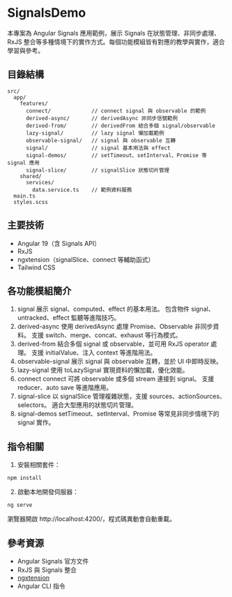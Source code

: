 # SignalsDemo
本專案為 Angular Signals 應用範例，展示 Signals 在狀態管理、非同步處理、RxJS 整合等多種情境下的實作方式。每個功能模組皆有對應的教學與實作，適合學習與參考。

## 目錄結構
```
src/
  app/
    features/
      connect/             // connect signal 與 observable 的範例
      derived-async/       // derivedAsync 非同步信號範例
      derived-from/        // derivedFrom 結合多個 signal/observable
      lazy-signal/         // lazy signal 懶加載範例
      observable-signal/   // signal 與 observable 互轉
      signal/              // signal 基本用法與 effect
      signal-demos/        // setTimeout、setInterval、Promise 等 signal 應用
      signal-slice/        // signalSlice 狀態切片管理
    shared/
      services/
        data.service.ts    // 範例資料服務
  main.ts
  styles.scss
```

## 主要技術
- Angular 19（含 Signals API）
- RxJS
- ngxtension（signalSlice、connect 等輔助函式）
- Tailwind CSS

## 各功能模組簡介
1. signal
展示 signal、computed、effect 的基本用法。
包含物件 signal、untracked、effect 監聽等進階技巧。
2. derived-async
使用 derivedAsync 處理 Promise、Observable 非同步資料。
支援 switch、merge、concat、exhaust 等行為模式。
3. derived-from
結合多個 signal 或 observable，並可用 RxJS operator 處理。
支援 initialValue、注入 context 等進階用法。
4. observable-signal
展示 signal 與 observable 互轉，並於 UI 中即時反映。
5. lazy-signal
使用 toLazySignal 實現資料的懶加載，優化效能。
6. connect
connect 可將 observable 或多個 stream 連接到 signal。
支援 reducer、auto save 等進階應用。
7. signal-slice
以 signalSlice 管理複雜狀態，支援 sources、actionSources、selectors。
適合大型應用的狀態切片管理。
8. signal-demos
setTimeout、setInterval、Promise 等常見非同步情境下的 signal 實作。

## 指令相關
1. 安裝相關套件：
```
npm install
```

2. 啟動本地開發伺服器：
```
ng serve
```
瀏覽器開啟 http://localhost:4200/，程式碼異動會自動重載。

## 參考資源
- Angular Signals 官方文件
- RxJS 與 Signals 整合
- [ngxtension](https://ngxtension.netlify.app/utilities/signals/computed-async/)
- Angular CLI 指令
